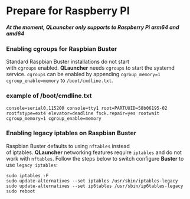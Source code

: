# Prepare for Raspberry PI

<strong><em>At the moment, QLauncher only supports to Raspberry Pi arm64 and amd64</em></strong>

### Enabling cgroups for Raspbian Buster
Standard Raspbian Buster installations do not start with `cgroups` enabled. **QLauncher** needs `cgroups` to start the systemd service. `cgroups` can be enabled by appending `cgroup_memory=1 cgroup_enable=memory` to `/boot/cmdline.txt`.


### example of /boot/cmdline.txt
```
console=serial0,115200 console=tty1 root=PARTUUID=58b06195-02 rootfstype=ext4 elevator=deadline fsck.repair=yes rootwait cgroup_memory=1 cgroup_enable=memory
```

### Enabling legacy iptables on Raspbian Buster
Raspbian Buster defaults to using `nftables` instead of iptables. **QLauncher** networking features require `iptables` and do not work with `nftables`. Follow the steps below to switch configure **Buster** to use `legacy iptables`:
```
sudo iptables -F
sudo update-alternatives --set iptables /usr/sbin/iptables-legacy
sudo update-alternatives --set ip6tables /usr/sbin/ip6tables-legacy
sudo reboot
```
